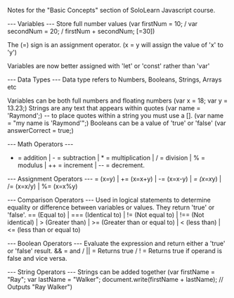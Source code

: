 Notes for the "Basic Concepts" section of SoloLearn Javascript course.

--- Variables ---
Store full number values (var firstNum = 10; / var secondNum = 20; / firstNum + secondNum; [=30])

The (=) sign is an assignment operator. (x = y will assign the value of 'x' to 'y')

Variables are now better assigned with 'let' or 'const' rather than 'var'

--- Data Types ---
Data type refers to Numbers, Booleans, Strings, Arrays etc

Variables can be both full numbers and floating numbers (var x = 18; var y = 13.23;)
Strings are any text that appears within quotes (var name = 'Raymond';)
-- to place quotes within a string you must use a [\]. (var name = "my name is \'Raymond\'";)
Booleans can be a value of 'true' or 'false' (var answerCorrect = true;)

--- Math Operators ---
+ = addition | - = subtraction | * = multiplication | / = division | % = modulus | ++ = increment | -- = decrement.

--- Assignment Operators ---
= (x=y) | += (x=x+y) | -= (x=x-y) | *= (x=x*y) | /= (x=x/y) | %= (x=x%y)

--- Comparison Operators --- 
Used in logical statements to determine equality or difference between variables or values. They return 'true' or 'false'.
== (Equal to) | === (Identical to) | != (Not equal to) | !== (Not identical) | > (Greater than) | >= (Greater than or equal to) | < (less than) | <= (less than or equal to)

--- Boolean Operators ---
Evaluate the expression and return either a 'true' or 'false' result.
&& = and / || = Returns true / ! = Returns true if operand is false and vice versa.

--- String Operators ---
Strings can be added together (var firstName = "Ray"; var lastName = "Walker"; document.write(firstName + lastName); // Outputs "Ray Walker")

